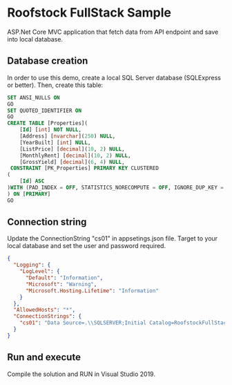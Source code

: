 # Roofstock FullStack Sample
ASP.Net Core MVC application that fetch data from API endpoint and save into local database.

## Database creation
In order to use this demo, create a local SQL Server database (SQLExpress or better). Then, create this table:

```sql
SET ANSI_NULLS ON
GO
SET QUOTED_IDENTIFIER ON
GO
CREATE TABLE [Properties](
	[Id] [int] NOT NULL,
	[Address] [nvarchar](250) NULL,
	[YearBuilt] [int] NULL,
	[ListPrice] [decimal](10, 2) NULL,
	[MonthlyRent] [decimal](10, 2) NULL,
	[GrossYield] [decimal](6, 4) NULL,
 CONSTRAINT [PK_Properties] PRIMARY KEY CLUSTERED 
(
	[Id] ASC
)WITH (PAD_INDEX = OFF, STATISTICS_NORECOMPUTE = OFF, IGNORE_DUP_KEY = OFF, ALLOW_ROW_LOCKS = ON, ALLOW_PAGE_LOCKS = ON) ON [PRIMARY]
) ON [PRIMARY]
GO
```

## Connection string
Update the ConnectionString "cs01" in appsetings.json file. Target to your local database and set the user and password required.

```json
{
  "Logging": {
    "LogLevel": {
      "Default": "Information",
      "Microsoft": "Warning",
      "Microsoft.Hosting.Lifetime": "Information"
    }
  },
  "AllowedHosts": "*",
  "ConnectionStrings": {
    "cs01": "Data Source=.\\SQLSERVER;Initial Catalog=RoofstockFullStackSample;User ID=sa;Password=Passw0rd;"
  }
}
```

## Run and execute
Compile the solution and RUN in Visual Studio 2019.


